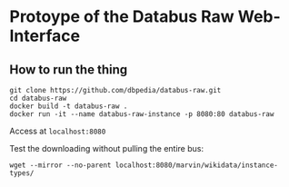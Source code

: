 # Protoype of the Databus Raw Web-Interface

## How to run the thing

``` 
git clone https://github.com/dbpedia/databus-raw.git
cd databus-raw
docker build -t databus-raw .
docker run -it --name databus-raw-instance -p 8080:80 databus-raw
```

Access at `localhost:8080`

Test the downloading without pulling the entire bus:
```
wget --mirror --no-parent localhost:8080/marvin/wikidata/instance-types/
```
